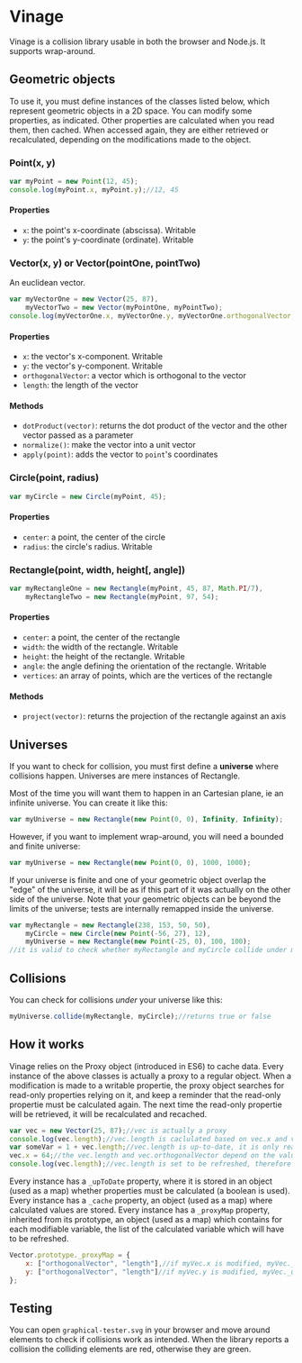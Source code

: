 # Vinage

Vinage is a collision library usable in both the browser and Node.js. It supports wrap-around.

## Geometric objects
To use it, you must define instances of the classes listed below, which represent geometric objects in a 2D space.
You can modify some properties, as indicated. Other properties are calculated when you read them, then cached. When accessed again, they are either retrieved or recalculated, depending on the modifications made to the object.

### Point(x, y)
```JavaScript
var myPoint = new Point(12, 45);
console.log(myPoint.x, myPoint.y);//12, 45
```
#### Properties
* `x`: the point's x-coordinate (abscissa). Writable
* `y`: the point's y-coordinate (ordinate). Writable


### Vector(x, y) or Vector(pointOne, pointTwo)
An euclidean vector.
```JavaScript
var myVectorOne = new Vector(25, 87),
	myVectorTwo = new Vector(myPointOne, myPointTwo);
console.log(myVectorOne.x, myVectorOne.y, myVectorOne.orthogonalVector, myVectorOne.length);//25, 87, Vector, 90.52071586106685
```
#### Properties
* `x`: the vector's x-component. Writable
* `y`: the vector's y-component. Writable
* `orthogonalVector`: a vector which is orthogonal to the vector
* `length`: the length of the vector

#### Methods
* `dotProduct(vector)`: returns the dot product of the vector and the other vector passed as a parameter
* `normalize()`: make the vector into a unit vector
* `apply(point)`: adds the vector to `point`'s coordinates


### Circle(point, radius)
```JavaScript
var myCircle = new Circle(myPoint, 45);
```
#### Properties
* `center`: a point, the center of the circle
* `radius`: the circle's radius. Writable


### Rectangle(point, width, height[, angle])
```JavaScript
var myRectangleOne = new Rectangle(myPoint, 45, 87, Math.PI/7),
	myRectangleTwo = new Rectangle(myPoint, 97, 54);
```
#### Properties
* `center`: a point, the center of the rectangle
* `width`: the width of the rectangle. Writable
* `height`: the height of the rectangle. Writable
* `angle`: the angle defining the orientation of the rectangle. Writable
* `vertices`: an array of points, which are the vertices of the rectangle

#### Methods
* `project(vector)`: returns the projection of the rectangle against an axis


## Universes
If you want to check for collision, you must first define a **universe** where collisions happen. Universes are mere instances of Rectangle.

Most of the time you will want them to happen in an Cartesian plane, ie an infinite universe. You can create it like this:
```JavaScript
var myUniverse = new Rectangle(new Point(0, 0), Infinity, Infinity);
```

However, if you want to implement wrap-around, you will need a bounded and finite universe:
```JavaScript
var myUniverse = new Rectangle(new Point(0, 0), 1000, 1000);
```
If your universe is finite and one of your geometric object overlap the "edge" of the universe, it will be as if this part of it was actually on the other side of the universe.
Note that your geometric objects can be beyond the limits of the universe; tests are internally remapped inside the universe.
```JavaScript
var myRectangle = new Rectangle(238, 153, 50, 50),
	myCircle = new Circle(new Point(-56, 27), 12),
	myUniverse = new Rectangle(new Point(-25, 0), 100, 100);
//it is valid to check whether myRectangle and myCircle collide under myUniverse
```


## Collisions
You can check for collisions *under* your universe like this:
```JavaScript
myUniverse.collide(myRectangle, myCircle);//returns true or false
```


## How it works
Vinage relies on the Proxy object (introduced in ES6) to cache data. Every instance of the above classes is actually a proxy to a regular object.
When a modification is made to a writable propertie, the proxy object searches for read-only properties relying on it, and keep a reminder that the read-only propertie must be calculated again. The next time the read-only propertie will be retrieved, it will be recalculated and recached.
```JavaScript
var vec = new Vector(25, 87);//vec is actually a proxy
console.log(vec.length);//vec.length is caclulated based on vec.x and vec.y, then stored, and finally returned.
var someVar = 1 + vec.length;//vec.length is up-to-date, it is only read from the cache
vec.x = 64;//the vec.length and vec.orthogonalVector depend on the value of vec.x, they are both set to be refreshed
console.log(vec.length);//vec.length is set to be refreshed, therefore it is recaculated, then stored, and finally returned
```

Every instance has a `_upToDate` property, where it is stored in an object (used as a map) whether properties must be calculated (a boolean is used).
Every instance has a `_cache` property, an object (used as a map) where calculated values are stored.
Every instance has a `_proxyMap` property, inherited from its prototype, an object (used as a map) which contains for each modifiable variable, the list of the calculated variable which will have to be refreshed.
```JavaScript
Vector.prototype._proxyMap = {
	x: ["orthogonalVector", "length"],//if myVec.x is modified, myVec._upToDate.orthogonalVector and myVec._upToDate.length will both be set to false
	y: ["orthogonalVector", "length"]//if myVec.y is modified, myVec._upToDate.orthogonalVector and myVec._upToDate.length will both be set to false
};
```

## Testing
You can open `graphical-tester.svg` in your browser and move around elements to check if collisions work as intended.
When the library reports a collision the colliding elements are red, otherwise they are green.
